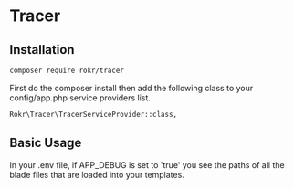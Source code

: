 # Tracer

## Installation

```sh
composer require rokr/tracer
```

First do the composer install then add the following class to your config/app.php service providers list.
```sh
Rokr\Tracer\TracerServiceProvider::class,
```

## Basic Usage

In your .env file, if APP_DEBUG is set to 'true' you see the paths of all the blade files that are loaded into your templates. 
